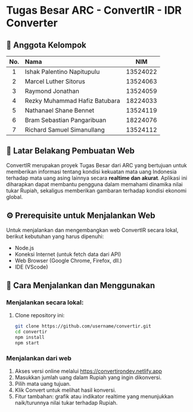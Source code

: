 # Tugas Besar ARC - ConvertIR - IDR Converter

## 👥 Anggota Kelompok
|No.|Nama|NIM|
|:-:|:--|:-:|
|1|Ishak Palentino Napitupulu|13524022| 
|2|Marcel Luther Sitorus|13524063| 
|3|Raymond Jonathan|13524059| 
|4|Rezky Muhammad Hafiz Batubara|18224033|
|5|Nathanael Shane Bennet|13524119|
|6|Bram Sebastian Pangaribuan|18224076|
|7|Richard Samuel Simanullang|13524112|

## 📌 Latar Belakang Pembuatan Web
ConvertIR merupakan proyek Tugas Besar dari ARC yang bertujuan untuk memberikan informasi tentang kondisi kekuatan mata uang Indonesia terhadap mata uang asing lainnya secara **realtime dan akurat**. Aplikasi ini diharapkan dapat membantu pengguna dalam memahami dinamika nilai tukar Rupiah, sekaligus memberikan gambaran terhadap kondisi ekonomi global.

## ⚙️ Prerequisite untuk Menjalankan Web
Untuk menjalankan dan mengembangkan web ConvertIR secara lokal, berikut kebutuhan yang harus dipenuhi:

- Node.js
- Koneksi Internet (untuk fetch data dari API)
- Web Browser (Google Chrome, Firefox, dll.)
- IDE (VScode)

## 🚀 Cara Menjalankan dan Menggunakan

### Menjalankan secara lokal:
1. Clone repository ini:
   ```bash
   git clone https://github.com/username/convertir.git
   cd convertir
   npm install
   npm start

### Menjalankan dari web
1. Akses versi online melalui https://convertirondev.netlify.app
2. Masukkan jumlah uang dalam Rupiah yang ingin dikonversi.
3. Pilih mata uang tujuan.
4. Klik Convert untuk melihat hasil konversi.
5. Fitur tambahan: grafik atau indikator realtime yang menunjukkan naik/turunnya nilai tukar terhadap Rupiah.